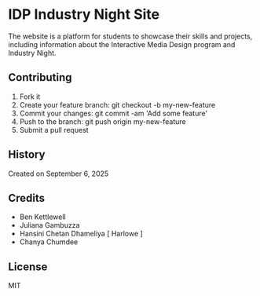 # IDP Industry Night Site

The website is a platform for students to showcase their skills and projects, including information about the Interactive Media Design program and Industry Night.

## **Contributing**

1. Fork it
2. Create your feature branch: git checkout -b my-new-feature
3. Commit your changes: git commit -am 'Add some feature'
4. Push to the branch: git push origin my-new-feature
5. Submit a pull request

## **History**

Created on September 6, 2025

## **Credits**

- Ben Kettlewell
- Juliana Gambuzza
- Hansini Chetan Dhameliya [ Harlowe ]
- Chanya Chumdee

## **License**

MIT
